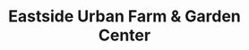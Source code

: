 ---
title: "Eastside Urban Farm & Garden Center"
url: /olympia/eastside-urban-farm-and-garden-center/
shop: garden centre
---